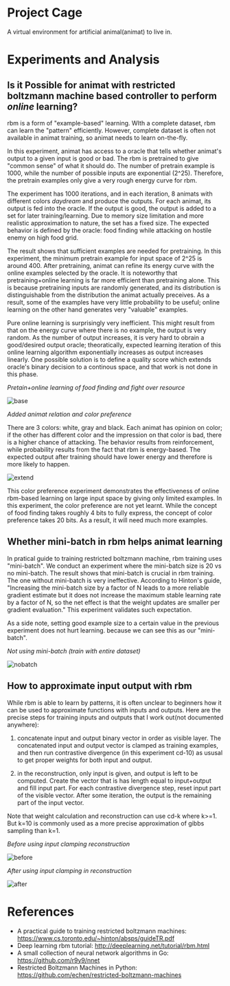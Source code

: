Project Cage
============

A virtual environment for artificial animal(animat) to live in.

# Experiments and Analysis

## Is it Possible for animat with restricted boltzmann machine based controller to perform *online* learning?

rbm is a form of "example-based" learning. WIth a complete dataset, rbm can learn the "pattern" efficiently. However, complete dataset is often not available in animat training, so animat needs to learn on-the-fly.

In this experiment, animat has access to a oracle that tells whether animat's output to a given input is good or bad. The rbm is pretrained to give "common sense" of what it should do. The number of pretrain example is 1000, while the number of possible inputs are exponential (2^25). Therefore, the pretrain examples only give a very rough energy curve for rbm.

The experiment has 1000 iterations, and in each iteration, 8 animats with different colors *daydream* and produce the outputs.
For each animat, its output is fed into the oracle. If the output is good, the output is added to a set for later training/learning. Due to memory size limitation and more realistic approximation to nature, the set has a fixed size. The expected behavior is defined by the oracle: food finding while attacking on hostile enemy on high food grid.

The result shows that sufficient examples are needed for pretraining. In this experiment, the minimum pretrain example for input space of 2^25 is around 400. After pretraining, animat can refine its energy curve with the online examples selected by the oracle. It is noteworthy that pretraining+online learning is far more efficient than pretraining alone. This is because pretraining inputs are randomly generated, and its distribution is distinguishable from the distribution the animat actually preceives. As a result, some of the examples have very little probability to be useful; online learning on the other hand generates very "valuable" examples.

Pure online learning is surprisingly very inefficient. This might result from that on the energy curve where there is no example, the output is very random. As the number of output increases, it is very hard to obrain a good/desired output oracle; theoratically, expected learning iteration of this online learning algorithm exponentially increases as output increases linearly. One possible solution is to define a quality score which extends oracle's binary decision to a continous space, and that work is not done in this phase.

*Pretain+online learning of food finding and fight over resource*

![base](http://giant.gfycat.com/HeavyMellowGuineafowl.gif)

*Added animat relation and color preference*

There are 3 colors: white, gray and black.
Each animat has opinion on color; if the other has different color and the impression on that color is bad, there is a higher chance of attacking. The behavior results from reinforcement, while probability results from the fact that rbm is energy-based. The expected output after training should have lower energy and therefore is more likely to happen.

![extend](http://giant.gfycat.com/NeedyQuerulousAmericancrayfish.gif)

This color preference experiment demonstrates the effectiveness of online rbm-based learning on large input space by giving only limited examples. In this experiment, the color preference are not yet learnt. While the concept of food finding takes roughly 4 bits to fully express, the concept of color preference takes 20 bits. As a result, it will need much more examples.


## Whether mini-batch in rbm helps animat learning

In pratical guide to training restricted boltzmann machine, rbm training uses "mini-batch". We conduct an experiment where the mini-batch size is 20 vs no mini-batch. The result shows that mini-batch is crucial in rbm training. The one without mini-batch is very ineffective.  According to Hinton's guide, "Increasing the mini-batch size by a factor of N leads to a more reliable gradient estimate but it does not increase the maximum stable learning rate by a factor of N, so the net effect is that the weight updates are smaller per gradient evaluation." This experiment validates such expectation.

As a side note, setting good example size to a certain value in the previous experiment does not hurt learning. because we can see this as our "mini-batch". 


*Not using mini-batch (train with entire dataset)*

![nobatch](http://giant.gfycat.com/TidyScarceEmu.gif)

## How to approximate input output with rbm

While rbm is able to learn by patterns, it is often unclear to beginners how it can be used to approximate functions with inputs and outputs. Here are the precise steps for training inputs and outputs that I work out(not documented anywhere):

1. concatenate input and output binary vector in order as visible layer. The concatenated input and output vector is clamped as training examples, and then run contrastive divergence (in this experiment cd-10) as ususal to get proper weights for both input and output.

2. in the reconstruction, only input is given, and output is left to be computed. Create the vector that is has length equal to input+output and fill input part. For each contrastive divergence step, reset input part of the visible vector. After some iteration, the output is the remaining part of the input vector. 

Note that weight calculation and reconstruction can use cd-k where k>=1. But k=10 is commonly used as a more precise approximation of gibbs sampling than k=1.

*Before using input clamping reconstruction*

![before](http://giant.gfycat.com/VainWastefulAmericanwigeon.gif)


*After using input clamping in reconstruction*

![after](http://giant.gfycat.com/ContentOptimisticAardwolf.gif)

# References

* A practical guide to training restricted boltzmann machines: https://www.cs.toronto.edu/~hinton/absps/guideTR.pdf
* Deep learning rbm tutorial: http://deeplearning.net/tutorial/rbm.html
* A small collection of neural network algorithms in Go: https://github.com/r9y9/nnet
* Restricted Boltzmann Machines in Python: https://github.com/echen/restricted-boltzmann-machines
